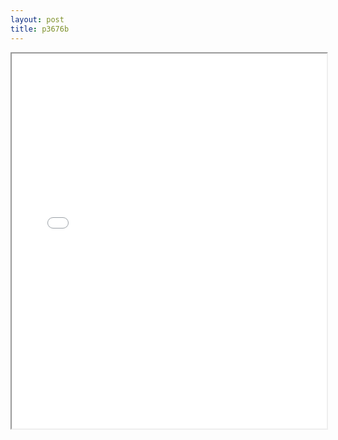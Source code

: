 ```yaml
---
layout: post
title: p3676b
---
```


<div class="pdf-container">
<iframe src="/ea/assets/pdfs/vita/p3676b.pdf" height="600" width="100%" allowFullScreen="true"></iframe>
</div>


